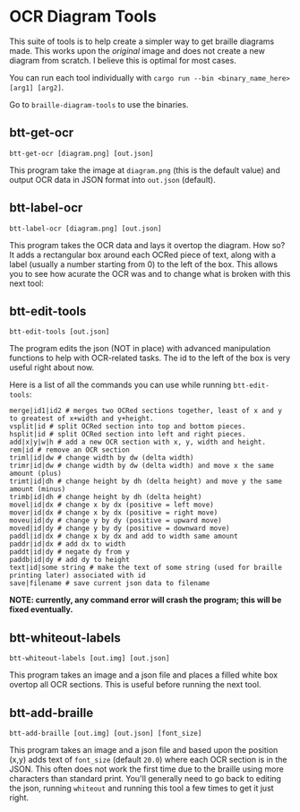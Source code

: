 # OCR Diagram Tools

This suite of tools is to help create a simpler way to get braille diagrams made.
This works upon the *original* image and does not create a new diagram from scratch.
I believe this is optimal for most cases.

You can run each tool individually with `cargo run --bin <binary_name_here> [arg1] [arg2]`.

Go to `braille-diagram-tools` to use the binaries.

## btt-get-ocr

`btt-get-ocr [diagram.png] [out.json]`

This program take the image at `diagram.png` (this is the default value) and output OCR data in JSON format into `out.json` (default).

## btt-label-ocr

`btt-label-ocr [diagram.png] [out.json]`

This program takes the OCR data and lays it overtop the diagram.
How so?
It adds a rectangular box around each OCRed piece of text, along with a label (usually a number starting from 0) to the left of the box.
This allows you to see how acurate the OCR was and to change what is broken with this next tool:

## btt-edit-tools

`btt-edit-tools [out.json]`

The program edits the json (NOT in place) with advanced manipulation functions to help with OCR-related tasks.
The id to the left of the box is very useful right about now.

Here is a list of all the commands you can use while running `btt-edit-tools`:

```
merge|id1|id2 # merges two OCRed sections together, least of x and y to greatest of x+width and y+height.
vsplit|id # split OCRed section into top and bottom pieces.
hsplit|id # split OCRed section into left and right pieces.
add|x|y|w|h # add a new OCR section with x, y, width and height.
rem|id # remove an OCR section
triml|id|dw # change width by dw (delta width)
trimr|id|dw # change width by dw (delta width) and move x the same amount (plus)
trimt|id|dh # change height by dh (delta height) and move y the same amount (minus)
trimb|id|dh # change height by dh (delta height)
movel|id|dx # change x by dx (positive = left move)
mover|id|dx # change x by dx (positive = right move)
moveu|id|dy # change y by dy (positive = upward move)
moved|id|dy # change y by dy (positive = downward move)
paddl|id|dx # change x by dx and add to width same amount
paddr|id|dx # add dx to width
paddt|id|dy # negate dy from y
paddb|id|dy # add dy to height
text|id|some string # make the text of some string (used for braille printing later) associated with id
save|filename # save current json data to filename
```

**NOTE: currently, any command error will crash the program;
this will be fixed eventually.**

## btt-whiteout-labels

`btt-whiteout-labels [out.img] [out.json]`

This program takes an image and a json file and places a filled white box overtop all OCR sections.
This is useful before running the next tool.

## btt-add-braille

`btt-add-braille [out.img] [out.json] [font_size]`

This program takes an image and a json file and based upon the position (x,y) adds text of `font_size` (default `20.0`) where each OCR section is in the JSON.
This often does not work the first time due to the braille using more characters than standard print.
You'll generally need to go back to editing the json, running `whiteout` and running this tool a few times to get it just right.
